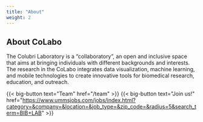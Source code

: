 ```yaml
---
title: "About"
weight: 2
---
```


## About CoLabo

The Colubri Laboratory is a “collaboratory”, an open and inclusive space that aims at bringing individuals with different backgrounds and interests. The research in the CoLabo integrates data visualization, machine learning, and mobile technologies to create  innovative tools for biomedical research, education, and outreach. 

{{< big-button text="Team" href="/team" >}}
{{< big-button text="Join us!" href="https://www.ummsjobs.com/jobs/index.html?category=&company=&location=&job_type=&zip_code=&radius=5&search_term=BIB+LAB" >}}